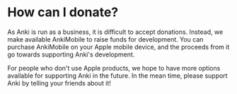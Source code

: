 # How can I donate?

As Anki is run as a business, it is difficult to accept donations. Instead, we make available AnkiMobile to raise funds for development. You can purchase AnkiMobile on your Apple mobile device, and the proceeds from it go towards supporting Anki's development.

For people who don't use Apple products, we hope to have more options available for supporting Anki in the future. In the mean time, please support Anki by telling your friends about it!